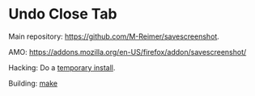 Undo Close Tab
====================

Main repository: https://github.com/M-Reimer/savescreenshot.

AMO: https://addons.mozilla.org/en-US/firefox/addon/savescreenshot/

Hacking: Do a [temporary install](https://developer.mozilla.org/en-US/Add-ons/WebExtensions/Temporary_Installation_in_Firefox).

Building: [make](https://www.gnu.org/software/make/)
